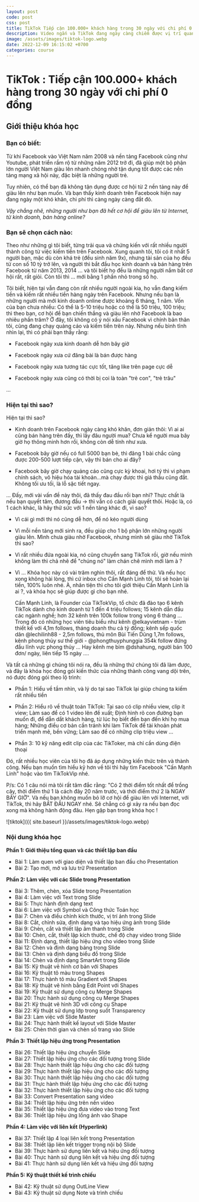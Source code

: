 ```yaml
---
layout: post
code: post
css: post
title: TikTok Tiếp cận 100.000+ khách hàng trong 30 ngày với chi phí 0 đồng
description: Video ngắn và TikTok đang ngày càng chiếm được vị trí quan trọng, và là kênh Marketing online không thể thiếu... HÃY BẮT ĐẦU NGAY !
image: /assets/images/tiktok-logo.webp
date: 2022-12-09 16:15:02 +0700
categories: course
---
```


# **TikTok : Tiếp cận 100.000+ khách hàng trong 30 ngày với chi phí 0 đồng**

## Giới thiệu khóa học

### Bạn có biết:

Từ khi Facebook vào Việt Nam năm 2008 và nền tảng Facebook cũng như Youtube, phát triển rầm rộ từ những năm 2012 trở đi, đã giúp một bộ phận lớn người Việt Nam giàu lên nhanh chóng nhờ tận dụng tốt được các nền tảng mạng xã hội này, đặc biệt là những người trẻ. 

Tuy nhiên, có thể bạn đã không tận dụng được cơ hội từ 2 nền tảng này để giàu lên như bạn muốn. Và bạn thấy kinh doanh trên Facebook hiện nay đang ngày một khó khăn, chi phí thì càng ngày càng đắt đỏ. 

*Vậy chẳng nhẽ, những người như bạn đã hết cơ hội để giàu lên từ Internet, từ kinh doanh, bán hàng online?*

### Bạn sẽ chọn cách nào:

Theo như những gì tôi biết, từng trải qua và chứng kiến với rất nhiều người thành công từ việc kiếm tiền trên Facebook. Xung quanh tôi, tôi có ít nhất 5 người bạn, mặc dù còn khá trẻ (đều sinh năm 9x), nhưng tài sản của họ đều từ con số 10 tỷ trở lên, và người thì bắt đầu học kinh doanh và bán hàng trên Facebook từ năm 2013, 2014 ... và tôi biết họ đều là những người nắm bắt cơ hội rất, rất giỏi. Còn tôi thì ... mới bằng 1 phần nhỏ trong số họ. 

Tôi biết, hiện tại vẫn đang còn rất nhiều người ngoài kia, họ vẫn đang kiếm tiền và kiếm rất nhiều tiền hàng ngày trên Facebook. Nhưng nếu bạn là những người mà mới kinh doanh online được khoảng 6 tháng, 1 năm. Vốn của bạn chưa nhiều: Có thể là 5-10 triệu hoặc có thể là 50 triệu, 100 triệu; thì theo bạn, cơ hội để bạn chiến thắng và giàu lên nhờ Facebook là bao nhiêu phần trăm? 
Ở đây, tôi không có ý nói xấu Facebook vì chính bản thân tôi, cũng đang chạy quảng cáo và kiếm tiền trên này. Nhưng nếu bình tĩnh nhìn lại, thì có phải bạn thấy rằng: 

- Facebook ngày xưa kinh doanh dễ hơn bây giờ 

- Facebook ngày xưa cứ đăng bài là bán được hàng 

- Facebook ngày xưa tương tác cực tốt, tăng like trên page cực dễ 

- Facebook ngày xưa cũng có thời bị coi là toàn "trẻ con", "trẻ trâu"

...

### Hiện tại thì sao?

Hiện tại thì sao? 

- Kinh doanh trên Facebook ngày càng khó khăn, đơn giản thôi: Vì ai ai cũng bán hàng trên đấy, thì lấy đâu người mua? Chưa kể người mua bây giờ họ thông minh hơn rồi, không còn dễ tính như xưa. 

- Facebook bây giờ nếu có full 5000 bạn bè, thì đăng 1 bài chắc cũng được 200-500 lượt tiếp cận, vậy thì bán cho ai đây? 

- Facebook bây giờ chạy quảng cáo cũng cực kỳ khoai, hơi tý thì vi phạm chính sách, vô hiệu hóa tài khoản...mà chạy được thì giá thầu cũng đắt. Không tối ưu tối, là lỗ sặc tiết ngay. 

... Đấy, mới vài vấn đề này thôi, đã thấy đau đầu rồi bạn nhỉ? Thực chất là nếu bạn quyết tâm, đương đầu -> thì vẫn có cách giải quyết thôi. Hoặc là, có 1 cách khác, là hãy thử sức với 1 nền tảng khác đi, vì sao? 

- Vì cái gì mới thì nó cũng dễ hơn, để nó kéo người dùng 

- Vì mỗi nền tảng mới sinh ra, đều giúp cho 1 bộ phận lớn những người giàu lên. Mình chưa giàu nhờ Facebook, nhưng mình sẽ giàu nhờ TikTok thì sao? 

- Vì rất nhiều đứa ngoài kia, nó cũng chuyển sang TikTok rồi, giờ nếu mình không làm thì chả nhẽ để "chúng nó" làm chán chê mình mới làm à ? 

- Vì ... Khóa học này có vài trăm nghìn thôi, rất đáng để thử. Và nếu học xong không hài lòng, thì cứ inbox cho Cấn Mạnh Linh tôi, tôi sẽ hoàn lại tiền, 100% luôn nhé. À, nhân tiện thì cho tôi giới thiệu Cấn Mạnh Linh là ai ?, và khóa học sẽ giúp được gì cho bạn nhé. 

     Cấn Mạnh Linh, là Founder của TikTokVip, tổ chức đã đào tạo 6 kênh TikTok dành cho kinh doanh từ 1 đến 4 triệu follows; 15 kênh dẫn đầu các ngành nghề; hơn 32 kênh trên 100k follow trong vòng 6 tháng ... Trong đó có những học viên tiêu biểu như kênh @elkayvietnam - trùm thiết kế với 4,1m follows, tháng doanh thu cả tỷ đồng; kênh sếp quốc dân @lechilinh88 - 2,5m follows, thủ môn Bùi Tiến Dũng 1,7m follows, kênh phong thủy sư thế giới - @phongthuyphunggia 354k follow đứng đầu lĩnh vực phong thủy ... Hay kênh mẹ bỉm @dshahung, người bán 100 đơn/ ngày, liên tiếp 15 ngày .... 

Và tất cả những gì chúng tôi nói ra, đều là những thứ chúng tôi đã làm được, và đây là khóa học đóng gói kiến thức của những thành công vang dội trên, nó được đóng gói theo lộ trình: 
- Phần 1: Hiểu về tầm nhìn, và lý do tại sao TikTok lại giúp chúng ta kiếm rất nhiều tiền 

- Phần 2: Hiểu rõ về thuật toán TikTok: Tại sao có clip nhiều view, clip ít view; Làm sao để có 1 video lên đề xuất; Định hình rõ con đường bạn muốn đi, để dẫn dắt khách hàng, từ lúc họ biết đến bạn đến khi họ mua hàng; Những điều cơ bản cần tránh khi làm TikTok để tài khoản phát triển mạnh mẽ, bền vững; Làm sao để có những clip triệu view ... 

- Phần 3: 10 kỹ năng edit clip của các TikToker, mà chỉ cần dùng điện thoại 

Đó, rất nhiều học viên của tôi họ đã áp dụng những kiến thức trên và thành công. Nếu bạn muốn tìm hiểu kỹ hơn về tôi thì hãy tìm Facebook "Cấn Mạnh Linh" hoặc vào tìm TikTokVip nhé. 


P/s: Có 1 câu nói mà tôi rất tâm đắc rằng: "Có 2 thời điểm tốt nhất để trồng cây, thời điểm thứ 1 là cách đây 20 năm trước, và thời điểm thứ 2 là NGAY BÂY GIỜ". Và nếu bạn không muốn bỏ lỡ cơ hội để giàu lên với Internet, với TikTok, thì hãy BẮT ĐẦU NGAY nhé. Sẽ chẳng có gì xảy ra nếu bạn đọc xong mà không hành động đâu. Hẹn gặp bạn trong khóa học !

![tiktok]({{ site.baseurl }}/assets/images/tiktok-logo.webp)

### Nội dung khóa học

**Phần 1: Giới thiệu tổng quan và các thiết lập ban đầu**
- Bài 1: Làm quen với giao diện và thiết lập ban đầu cho Presentation
- Bài 2: Tạo mới, mở và lưu trữ Presentation

**Phần 2: Làm việc với các Slide trong Presentation**
- Bài 3: Thêm, chèn, xóa Slide trong Presentation
- Bài 4: Làm việc với Text trong Slide
- Bài 5: Thực hành định dạng text
- Bài 6: Làm việc với Symbol và Công thức Toán học
- Bài 7: Chèn và điều chỉnh kích thước, vị trí ảnh trong Slide
- Bài 8: Cắt, chỉnh sửa, định dạng và tạo hiệu ứng ảnh trong Slide
- Bài 9: Chèn, cắt và thiết lập âm thanh trong Slide
- Bài 10: Chèn, cắt, thiết lập kích thước, chế độ chạy video trong Slide
- Bài 11: Định dạng, thiết lập hiệu ứng cho video trong Slide
- Bài 12: Chèn và định dạng bảng trong Slide
- Bài 13: Chèn và định dạng biểu đồ trong Slide
- Bài 14: Chèn và định dạng SmartArt trong Slide
- Bài 15: Kỹ thuật vẽ hình cơ bản với Shapes
- Bài 16: Kỹ thuật tô màu trong Shapes
- Bài 17: Thực hành tô màu Gradient với Shapes
- Bài 18: Kỹ thuật vẽ hình bằng Edit Point với Shapes
- Bài 19: Kỹ thuật sử dụng công cụ Merge Shapes
- Bài 20: Thực hành sử dụng công cụ Merge Shapes
- Bài 21: Kỹ thuật vẽ hình 3D với công cụ Shape
- Bài 22: Kỹ thuật sử dụng lớp trong suốt Transparency
- Bài 23: Làm việc với Slide Master
- Bài 24: Thực hành thiết kế layout với Slide Master
- Bài 25: Chèn thời gian và chèn số trang vào Slide

**Phần 3: Thiết lập hiệu ứng trong Presentation**
- Bài 26: Thiết lập hiệu ứng chuyển Slide
- Bài 27: Thiết lập hiệu ứng cho các đối tượng trong Slide
- Bài 28: Thực hành thiết lập hiệu ứng cho các đối tượng 
- Bài 29: Thực hành thiết lập hiệu ứng cho các đối tượng 
- Bài 30: Thực hành thiết lập hiệu ứng cho các đối tượng 
- Bài 31: Thực hành thiết lập hiệu ứng cho các đối tượng 
- Bài 32: Thực hành thiết lập hiệu ứng cho các đối tượng 
- Bài 33: Convert Presentation sang video
- Bài 34: Thiết lập hiệu ứng trên nền video
- Bài 35: Thiết lập hiệu ứng đưa video vào trong Text
- Bài 36: Thiết lập hiệu ứng lồng ảnh vào Shape

**Phần 4: Làm việc với liên kết (Hyperlink)**
- Bài 37: Thiết lập 4 loại liên kết trong Presentation
- Bài 38: Thiết lập liên kết trigger trong nội bộ Slide
- Bài 39: Thực hành sử dụng liên kết và hiệu ứng đối tượng 
- Bài 40: Thực hành sử dụng liên kết và hiệu ứng đối tượng 
- Bài 41: Thực hành sử dụng liên kết và hiệu ứng đối tượng 

**Phần 5: Kỹ thuật thiết kế trình chiếu**
- Bài 42: Kỹ thuật sử dụng OutLine View
- Bài 43: Kỹ thuật sử dụng Note và trình chiếu
